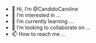 - 👋 Hi, I’m @CandidoCaroline
- 👀 I’m interested in ...
- 🌱 I’m currently learning ...
- 💞️ I’m looking to collaborate on ...
- 📫 How to reach me ...

<!---
CandidoCaroline/CandidoCaroline is a ✨ special ✨ repository because its `README.md` (this file) appears on your GitHub profile.
You can click the Preview link to take a look at your changes.
--->
